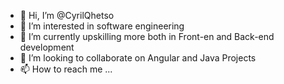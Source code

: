 - 👋 Hi, I’m @CyrilQhetso
- 👀 I’m interested in software engineering 
- 🌱 I’m currently upskilling more both in Front-en and Back-end development
- 💞️ I’m looking to collaborate on Angular and Java Projects
- 📫 How to reach me ...

<!---
CyrilQhetso/CyrilQhetso is a ✨ special ✨ repository because its `README.md` (this file) appears on your GitHub profile.
You can click the Preview link to take a look at your changes.
--->
